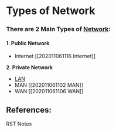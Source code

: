 # Types of Network

### There are 2 Main Types of [Network](./):

#### 1. Public Network

* Internet \[\[202011061116 Internet\]\]

**2. Private Network**

* [LAN ](lan.md)
* MAN \[\[202011061102 MAN\]\]
* WAN \[\[202011061106 WAN\]\]

## References:

RST Notes

